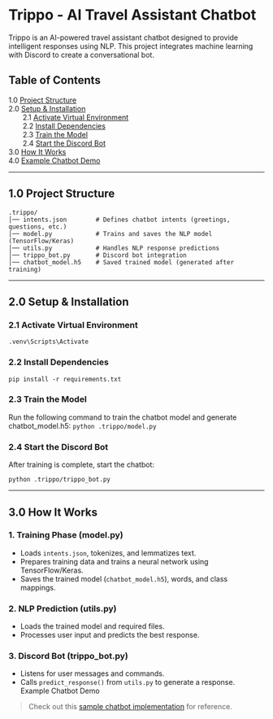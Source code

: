 # Trippo - AI Travel Assistant Chatbot

Trippo is an AI-powered travel assistant chatbot designed to provide intelligent responses using NLP. This project integrates machine learning with Discord to create a conversational bot.

## Table of Contents

1.0 [Project Structure](#1.0-project-structure)<br/>
2.0 [Setup & Installation](#2.0-setup-installatiob)<br/>
    &emsp;&emsp;2.1 [Activate Virtual Environment](#2.1-activate-virtual-environment)<br/>
    &emsp;&emsp;2.2 [Install Dependencies](#2.2-install-dependencies)<br/>
    &emsp;&emsp;2.3 [Train the Model](#2.3-train-the-model)<br/>
    &emsp;&emsp;2.4 [Start the Discord Bot](#2.4-start-the-discord-bot)<br/>
3.0 [How It Works](#3.0-how-it-works)<br/>
4.0 [Example Chatbot Demo](#4.0-example-chatbot-demo)

---------------------
## 1.0 Project Structure

```
.trippo/
│── intents.json        # Defines chatbot intents (greetings, questions, etc.)
│── model.py            # Trains and saves the NLP model (TensorFlow/Keras)
│── utils.py            # Handles NLP response predictions
│── trippo_bot.py       # Discord bot integration
│── chatbot_model.h5    # Saved trained model (generated after training)
```

-----------------------------
## 2.0 Setup & Installation

### 2.1 Activate Virtual Environment
`.venv\Scripts\Activate`

### 2.2 Install Dependencies
`pip install -r requirements.txt`

### 2.3 Train the Model
Run the following command to train the chatbot model and generate chatbot_model.h5:
`python .trippo/model.py`

### 2.4 Start the Discord Bot
After training is complete, start the chatbot:

`python .trippo/trippo_bot.py`

------------
## 3.0 How It Works

### 1. Training Phase (model.py)
- Loads `intents.json`, tokenizes, and lemmatizes text.
- Prepares training data and trains a neural network using TensorFlow/Keras.
- Saves the trained model (`chatbot_model.h5`), words, and class mappings.

### 2. NLP Prediction (utils.py)
- Loads the trained model and required files.
- Processes user input and predicts the best response.

### 3. Discord Bot (trippo_bot.py)
- Listens for user messages and commands.
- Calls `predict_response()` from `utils.py` to generate a response.
Example Chatbot Demo

> Check out this [sample chatbot implementation](https://www.youtube.com/watch?v=9KZwRBg4-P0) for reference.